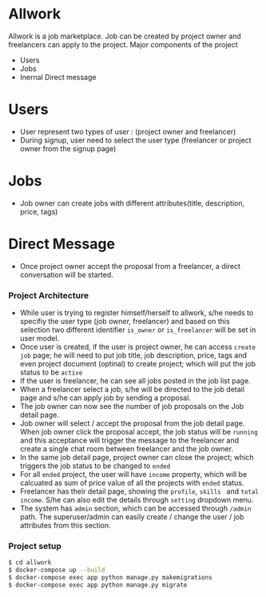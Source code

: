 # Allwork



Allwork is a job marketplace. Job can be created by project owner and freelancers can apply to the project. Major components of the project

  - Users
  - Jobs
  - Inernal Direct message

# Users

  - User represent two types of user : (project owner and freelancer)
  - During signup, user need to select the user type (freelancer or project owner from the signup page)

# Jobs

  - Job owner can create jobs with different attributes(title, description, price, tags)
 

# Direct Message

  - Once project owner accept the proposal from a freelancer, a direct conversation will be started.

### Project Architecture

- While user is trying to register himself/herself to allwork, s/he needs to specifiy the user type (job owner, freelancer) and based on this selection two different identifier `is_owner` or `is_freelancer` will be set in user model.
- Once user is created, if the user is project owner, he can access `create job` page; he will need to put job title, job description, price, tags and even project document (optinal) to create project; which will put the job status to be `active`
- If the user is freelancer, he can see all jobs posted in the job list page.
- When a freelancer select a job, s/he will be directed to the job detail page and s/he can apply job by sending a proposal.
- The job owner can now see the number of job proposals on the Job detail page.
- Job owner will select / accept the proposal from the job detail page. When job owner click the proposal accept, the job status will be `running` and this acceptance will trigger the message to the freelancer and create a single chat room between freelancer and the job owner.
- In the same job detail page, project owner can close the project; which triggers the job status to be changed to `ended`
- For all `ended` project, the user will have `income` property, which will be calcuated as sum of price value of all the projects with `ended` status.
- Freelancer has their detail page, showing the `profile`, `skills ` and `total income`. S/he can also edit the details through `setting` dropdown menu.
- The system has `admin` section, which can be accessed through `/admin` path. The superuser/admin can easily create / change the user / job attributes from this section.


### Project setup


```sh
$ cd allwork
$ docker-compose up --build
$ docker-compose exec app python manage.py makemigrations
$ docker-compose exec app python manage.py migrate
```

